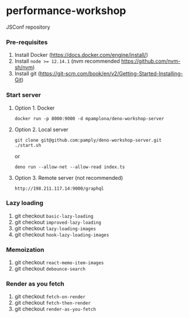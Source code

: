 # performance-workshop
JSConf repository

### Pre-requisites
1. Install Docker (https://docs.docker.com/engine/install/)
2. Install `node >= 12.14.1` (nvm recommended https://github.com/nvm-sh/nvm)
3. Install git (https://git-scm.com/book/en/v2/Getting-Started-Installing-Git)

### Start server
1. Option 1. Docker
    ```
    docker run -p 8000:9000 -d mpamplona/deno-workshop-server
    ```
2. Option 2. Local server
    ```
    git clone git@github.com:pamply/deno-workshop-server.git
    ./start.sh
    ```
    or

    ```
    deno run --allow-net --allow-read index.ts
    ```
3. Option 3. Remote server (not recommended)
    ```
    http://198.211.117.14:9000/graphql
    ```


### Lazy loading

1. git checkout `basic-lazy-loading`
2. git checkout `improved-lazy-loading`
3. git checkout `lazy-loading-images`
4. git checkout `hook-lazy-loading-images`

### Memoization

1. git checkout `react-memo-item-images`
2. git checkout `debounce-search`

### Render as you fetch

1. git checkout `fetch-on-render`
2. git checkout `fetch-then-render`
3. git checkout `render-as-you-fetch`
